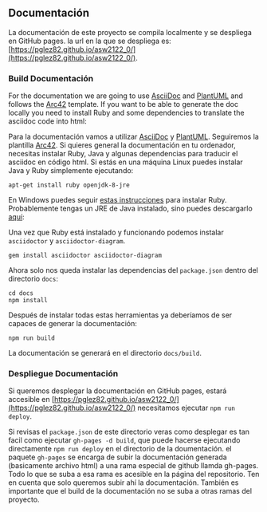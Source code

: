 ## Documentación
La documentación de este proyecto se compila localmente y se despliega en GitHub pages.
la url en la que se despliega es: [https://pglez82.github.io/asw2122_0/](https://pglez82.github.io/asw2122_0/).

### Build Documentación
For the documentation we are going to use [AsciiDoc](https://asciidoc.org/) and [PlantUML](https://plantuml.com) and follows the [Arc42](https://github.com/arc42/arc42-template) template. If you want to be able to generate the doc locally you need to install Ruby and some dependencies to translate the asciidoc code into html:

Para la documentación vamos a utilizar [AsciiDoc](https://asciidoc.org/) y [PlantUML](https://plantuml.com). Seguiremos la plantilla [Arc42](https://github.com/arc42/arc42-template). Si quieres general la documentación en tu ordenador, necesitas instalar Ruby, Java y algunas dependencias para traducir el asciidoc en código html. Si estás en una máquina Linux puedes instalar Java y Ruby simplemente ejecutando:

```shell
apt-get install ruby openjdk-8-jre
```

En Windows puedes seguir [estas instrucciones](https://www.ruby-lang.org/en/documentation/installation) para instalar Ruby. Probablemente tengas un JRE de Java instalado, sino puedes descargarlo [aquí](https://www.oracle.com/es/java/technologies/javase/javase8-archive-downloads.html): 

Una vez que Ruby está instalado y funcionando podemos instalar `asciidoctor` y `asciidoctor-diagram`.

```shell
gem install asciidoctor asciidoctor-diagram
```

Ahora solo nos queda instalar las dependencias del `package.json` dentro del directorio `docs`:

```shell
cd docs
npm install
```
Después de instalar todas estas herramientas ya deberíamos de ser capaces de generar la documentación:
```shell
npm run build
```
La documentación se generará en el directorio `docs/build`. 

### Despliegue Documentación
Si queremos desplegar la documentación en GitHub pages, estará accesible en [https://pglez82.github.io/asw2122_0/](https://pglez82.github.io/asw2122_0/) necesitamos ejecutar `npm run deploy`.

Si revisas el `package.json` de este directorio veras como desplegar es tan facil como ejecutar `gh-pages -d build`, que puede hacerse ejecutando directamente `npm run deploy` en el directorio de la doumentación. el paquete `gh-pages` se encarga de subir la documentación generada (basicamente archivo html) a una rama especial de github llamda gh-pages. Todo lo que se suba a esa rama es acesible en la página del repositorio. Ten en cuenta que solo queremos subir ahí la documentación. También es importante que el build de la documentación no se suba a otras ramas del proyecto.
